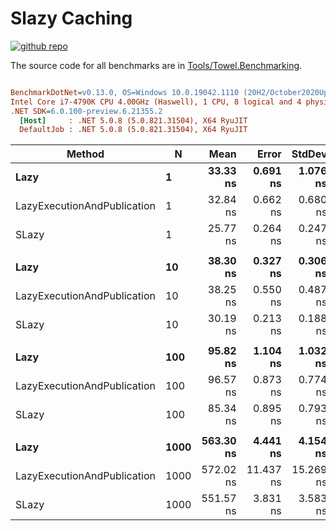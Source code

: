 # Slazy Caching

<a href="https://github.com/ZacharyPatten/Towel" alt="Github Repository"><img alt="github repo" src="https://img.shields.io/badge/github-repo-black?logo=github&amp;style=flat" title="Go To Github Repo" alt="Github Repository"></a>

The source code for all benchmarks are in [Tools/Towel.Benchmarking](https://github.com/ZacharyPatten/Towel/tree/main/Tools/Towel_Benchmarking).

``` ini

BenchmarkDotNet=v0.13.0, OS=Windows 10.0.19042.1110 (20H2/October2020Update)
Intel Core i7-4790K CPU 4.00GHz (Haswell), 1 CPU, 8 logical and 4 physical cores
.NET SDK=6.0.100-preview.6.21355.2
  [Host]     : .NET 5.0.8 (5.0.821.31504), X64 RyuJIT
  DefaultJob : .NET 5.0.8 (5.0.821.31504), X64 RyuJIT


```
|                      Method |    N |      Mean |     Error |    StdDev | Ratio | RatioSD |
|---------------------------- |----- |----------:|----------:|----------:|------:|--------:|
|                        **Lazy** |    **1** |  **33.33 ns** |  **0.691 ns** |  **1.076 ns** |  **1.00** |    **0.00** |
| LazyExecutionAndPublication |    1 |  32.84 ns |  0.662 ns |  0.680 ns |  0.98 |    0.03 |
|                       SLazy |    1 |  25.77 ns |  0.264 ns |  0.247 ns |  0.77 |    0.02 |
|                             |      |           |           |           |       |         |
|                        **Lazy** |   **10** |  **38.30 ns** |  **0.327 ns** |  **0.306 ns** |  **1.00** |    **0.00** |
| LazyExecutionAndPublication |   10 |  38.25 ns |  0.550 ns |  0.487 ns |  1.00 |    0.02 |
|                       SLazy |   10 |  30.19 ns |  0.213 ns |  0.188 ns |  0.79 |    0.01 |
|                             |      |           |           |           |       |         |
|                        **Lazy** |  **100** |  **95.82 ns** |  **1.104 ns** |  **1.032 ns** |  **1.00** |    **0.00** |
| LazyExecutionAndPublication |  100 |  96.57 ns |  0.873 ns |  0.774 ns |  1.01 |    0.02 |
|                       SLazy |  100 |  85.34 ns |  0.895 ns |  0.793 ns |  0.89 |    0.01 |
|                             |      |           |           |           |       |         |
|                        **Lazy** | **1000** | **563.30 ns** |  **4.441 ns** |  **4.154 ns** |  **1.00** |    **0.00** |
| LazyExecutionAndPublication | 1000 | 572.02 ns | 11.437 ns | 15.269 ns |  1.02 |    0.03 |
|                       SLazy | 1000 | 551.57 ns |  3.831 ns |  3.583 ns |  0.98 |    0.01 |

